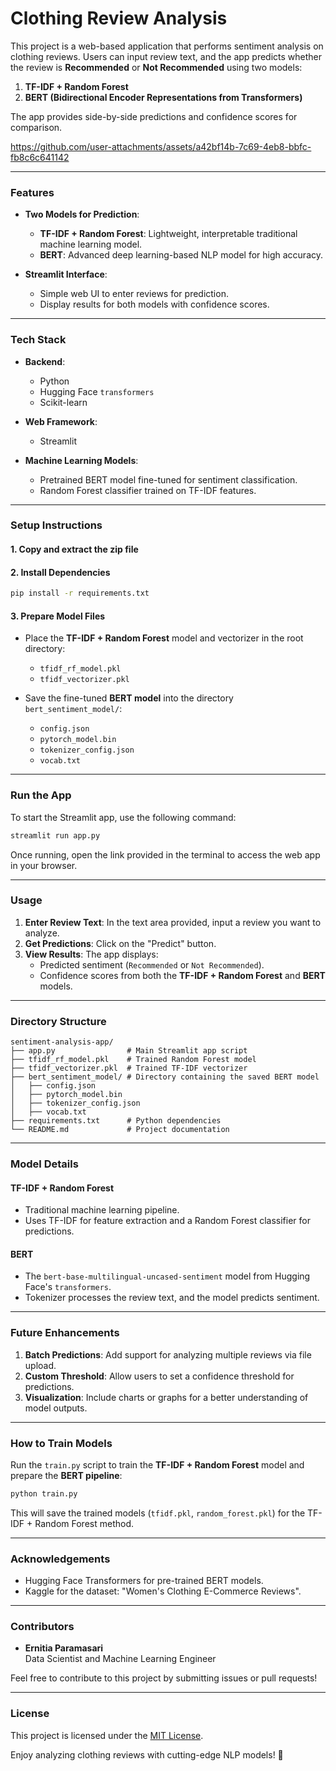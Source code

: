 # **Clothing Review Analysis**

This project is a web-based application that performs sentiment analysis on clothing reviews. Users can input review text, and the app predicts whether the review is **Recommended** or **Not Recommended** using two models:
1. **TF-IDF + Random Forest**
2. **BERT (Bidirectional Encoder Representations from Transformers)**

The app provides side-by-side predictions and confidence scores for comparison.

https://github.com/user-attachments/assets/a42bf14b-7c69-4eb8-bbfc-fb8c6c641142

---

### **Features**

- **Two Models for Prediction**:
  - **TF-IDF + Random Forest**: Lightweight, interpretable traditional machine learning model.
  - **BERT**: Advanced deep learning-based NLP model for high accuracy.
  
- **Streamlit Interface**:
  - Simple web UI to enter reviews for prediction.
  - Display results for both models with confidence scores.

---

### **Tech Stack**

- **Backend**:
  - Python
  - Hugging Face `transformers`
  - Scikit-learn

- **Web Framework**:
  - Streamlit

- **Machine Learning Models**:
  - Pretrained BERT model fine-tuned for sentiment classification.
  - Random Forest classifier trained on TF-IDF features.

---

### **Setup Instructions**

#### **1. Copy and extract the zip file**

#### **2. Install Dependencies**
```bash
pip install -r requirements.txt
```

#### **3. Prepare Model Files**

- Place the **TF-IDF + Random Forest** model and vectorizer in the root directory:
  - `tfidf_rf_model.pkl`
  - `tfidf_vectorizer.pkl`

- Save the fine-tuned **BERT model** into the directory `bert_sentiment_model/`:
  - `config.json`
  - `pytorch_model.bin`
  - `tokenizer_config.json`
  - `vocab.txt`

---

### **Run the App**

To start the Streamlit app, use the following command:
```bash
streamlit run app.py
```

Once running, open the link provided in the terminal to access the web app in your browser.

---

### **Usage**

1. **Enter Review Text**: In the text area provided, input a review you want to analyze.
2. **Get Predictions**: Click on the "Predict" button.
3. **View Results**: The app displays:
   - Predicted sentiment (`Recommended` or `Not Recommended`).
   - Confidence scores from both the **TF-IDF + Random Forest** and **BERT** models.

---

### **Directory Structure**

```
sentiment-analysis-app/
├── app.py                # Main Streamlit app script
├── tfidf_rf_model.pkl    # Trained Random Forest model
├── tfidf_vectorizer.pkl  # Trained TF-IDF vectorizer
├── bert_sentiment_model/ # Directory containing the saved BERT model
│   ├── config.json
│   ├── pytorch_model.bin
│   ├── tokenizer_config.json
│   ├── vocab.txt
├── requirements.txt      # Python dependencies
└── README.md             # Project documentation
```

---

### **Model Details**

#### **TF-IDF + Random Forest**
- Traditional machine learning pipeline.
- Uses TF-IDF for feature extraction and a Random Forest classifier for predictions.

#### **BERT**
- The `bert-base-multilingual-uncased-sentiment` model from Hugging Face's `transformers`.
- Tokenizer processes the review text, and the model predicts sentiment.

---

### **Future Enhancements**

1. **Batch Predictions**: Add support for analyzing multiple reviews via file upload.
2. **Custom Threshold**: Allow users to set a confidence threshold for predictions.
3. **Visualization**: Include charts or graphs for a better understanding of model outputs.

---

### How to Train Models

Run the `train.py` script to train the **TF-IDF + Random Forest** model and prepare the **BERT pipeline**:
```bash
python train.py
```
This will save the trained models (`tfidf.pkl`, `random_forest.pkl`) for the TF-IDF + Random Forest method.

---

### **Acknowledgements**

- Hugging Face Transformers for pre-trained BERT models.
- Kaggle for the dataset: "Women's Clothing E-Commerce Reviews".

---

### **Contributors**

- **Ernitia Paramasari**  
  Data Scientist and Machine Learning Engineer

Feel free to contribute to this project by submitting issues or pull requests!

---

### **License**

This project is licensed under the [MIT License](LICENSE).  

Enjoy analyzing clothing reviews with cutting-edge NLP models! 🎉
